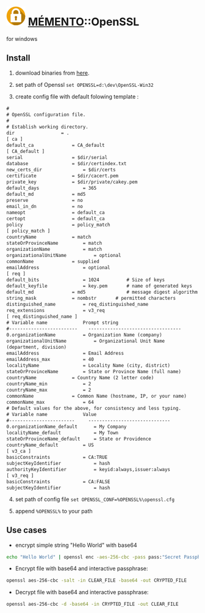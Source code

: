 ![icon_openssl](icon_openssl.svg "icon_openssl") [MÉMENTO](../README.md)::OpenSSL 
===================
for windows

Install
--------
1) download binaries from [here](http://downloads.sourceforge.net/gnuwin32/openssl-0.9.8h-1-bin.zip).

2) set path of Openssl
```set OPENSSL=d:\dev\OpenSSL-Win32```

3) create config file with default folowing template :
```
#
# OpenSSL configuration file.
#
# Establish working directory.
dir					= .
[ ca ]
default_ca				= CA_default
[ CA_default ]
serial					= $dir/serial
database				= $dir/certindex.txt
new_certs_dir				= $dir/certs
certificate				= $dir/cacert.pem
private_key				= $dir/private/cakey.pem
default_days				= 365
default_md				= md5
preserve				= no
email_in_dn				= no
nameopt					= default_ca
certopt					= default_ca
policy					= policy_match
[ policy_match ]
countryName				= match
stateOrProvinceName			= match
organizationName			= match
organizationalUnitName			= optional
commonName				= supplied
emailAddress				= optional
[ req ]
default_bits				= 1024			# Size of keys
default_keyfile				= key.pem		# name of generated keys
default_md				= md5				# message digest algorithm
string_mask				= nombstr		# permitted characters
distinguished_name			= req_distinguished_name
req_extensions				= v3_req
[ req_distinguished_name ]
# Variable name				Prompt string
#-------------------------	  ----------------------------------
0.organizationName			= Organization Name (company)
organizationalUnitName			= Organizational Unit Name (department, division)
emailAddress				= Email Address
emailAddress_max			= 40
localityName				= Locality Name (city, district)
stateOrProvinceName			= State or Province Name (full name)
countryName				= Country Name (2 letter code)
countryName_min				= 2
countryName_max				= 2
commonName				= Common Name (hostname, IP, or your name)
commonName_max				= 64
# Default values for the above, for consistency and less typing.
# Variable name				Value
#------------------------	  ------------------------------
0.organizationName_default		= My Company
localityName_default			= My Town
stateOrProvinceName_default		= State or Providence
countryName_default			= US
[ v3_ca ]
basicConstraints			= CA:TRUE
subjectKeyIdentifier			= hash
authorityKeyIdentifier			= keyid:always,issuer:always
[ v3_req ]
basicConstraints			= CA:FALSE
subjectKeyIdentifier			= hash
```

4) set path of config file
```set OPENSSL_CONF=%OPENSSL%\openssl.cfg```

5) append `%OPENSSL%` to your path

Use cases
---------

- encrypt simple string "Hello World" with base64
```bash
echo "Hello World" | openssl enc -aes-256-cbc -pass pass:"Secret Passphrase" -e -base64
```

- Encrypt file with base64 and interactive passphrase:
```bash
openssl aes-256-cbc -salt -in CLEAR_FILE -base64 -out CRYPTED_FILE
```

- Decrypt file with base64 and interactive passphrase:
```bash
openssl aes-256-cbc -d -base64 -in CRYPTED_FILE -out CLEAR_FILE
```
